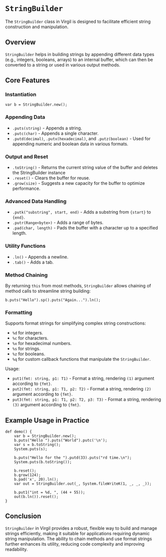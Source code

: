# `StringBuilder`

The `StringBuilder` class in Virgil is designed to facilitate efficient string construction and manipulation.

## Overview

`StringBuilder` helps in building strings by appending different data types (e.g., integers, booleans, arrays) to an internal buffer, which can then be converted to a string or used in various output methods.

## Core Features

### Instantiation
```virgil
var b = StringBuilder.new();
```

### Appending Data
- `.puts(string)` - Appends a string.
- `.putc(char)` - Appends a single character.
- `.putd(decimal)`, `.putx(hexadecimal)`, and `.putz(boolean)` - Used for appending numeric and boolean data in various formats.

### Output and Reset
- `.toString()` - Returns the current string value of the buffer and deletes the StringBuilder instance
- `.reset()` - Clears the buffer for reuse.
- `.grow(size)` - Suggests a new capacity for the buffer to optimize performance.

### Advanced Data Handling
- `.putk("substring", start, end)` - Adds a substring from `{start}` to `{end}`.
- `.putr(Range<byte>)` - Adds a range of bytes.
- `.pad(char, length)` - Pads the buffer with a character up to a specified length.

### Utility Functions
- `.ln()` - Appends a newline.
- `.tab()` - Adds a tab.

### Method Chaining
By returning `this` from most methods, `StringBuilder` allows chaining of method calls to streamline string building:
```virgil
b.puts("Hello").sp().puts("Again...").ln();
```

### Formatting
Supports format strings for simplifying complex string constructions:
- `%d` for integers.
- `%c` for characters.
- `%x` for hexadecimal numbers.
- `%s` for strings.
- `%z` for booleans.
- `%q` for custom callback functions that manipulate the `StringBuilder`.

Usage:
- `put1(fmt: string, p1: T1)` - Format a string, rendering `(1)` argument according to `{fmt}`.
- `put2(fmt: string, p1: T1, p2: T2)` - Format a string, rendering `(2)` argument according to `{fmt}`.
- `put3(fmt: string, p1: T1, p2: T2, p3: T3)` - Format a string, rendering `(3)` argument according to `{fmt}`.

## Example Usage in Practice
```virgil
def demo() {
    var b = StringBuilder.new();
    b.puts("Hello ").puts("World").putc('\n');
    var s = b.toString();
    System.puts(s);

    b.puts("Hello for the ").putd(33).puts("rd time.\n");
    System.puts(b.toString());
    
    b.reset();
    b.grow(124);
    b.pad('x', 20).ln();
    var out = StringBuilder.out(_, System.fileWriteK(1, _, _, _));

    b.put1("int = %d, ", (44 + 55));
    out(b.ln()).reset();
}
```


## Conclusion
`StringBuilder` in Virgil provides a robust, flexible way to build and manage strings efficiently, making it suitable for applications requiring dynamic string manipulation. The ability to chain methods and use format strings further enhances its utility, reducing code complexity and improving readability.

